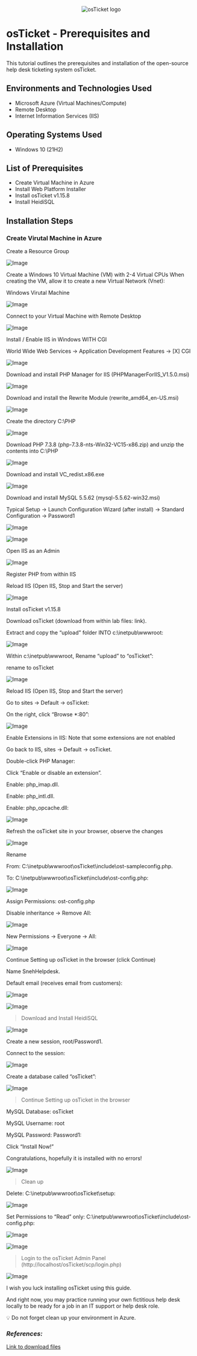 <p align="center">
<img src="https://i.imgur.com/Clzj7Xs.png" alt="osTicket logo"/>
</p>

<h1>osTicket - Prerequisites and Installation</h1>
This tutorial outlines the prerequisites and installation of the open-source help desk ticketing system osTicket.<br />

<h2>Environments and Technologies Used</h2>

- Microsoft Azure (Virtual Machines/Compute)
- Remote Desktop
- Internet Information Services (IIS)

<h2>Operating Systems Used </h2>

- Windows 10</b> (21H2)

<h2>List of Prerequisites</h2>

- Create Virtual Machine in Azure
- Install Web Platform Installer
- Install osTicket v1.15.8
- Install HeidiSQL

<h2>Installation Steps</h2>

### Create Virutal Machine in Azure

Create a Resource Group

![Image](assets/resource.png)

Create a Windows 10 Virtual Machine (VM) with 2-4 Virtual CPUs When creating the VM, allow it to create a new Virtual Network (Vnet):

Windows Virutal Machine

![Image](assets/windows.png)


Connect to your Virtual Machine with Remote Desktop

![Image](assets/remote.png)

Install / Enable IIS in Windows WITH CGI

 World Wide Web Services -> Application Development Features -> [X] CGI

![Image](assets/iis.png)

Download and install PHP Manager for IIS (PHPManagerForIIS_V1.5.0.msi)

![Image](assets/php.png)

Download and install the Rewrite Module (rewrite_amd64_en-US.msi)
 
 ![Image](assets/rewrite.png)
 
Create the directory C:\PHP

![Image](assets/dir.png)

Download PHP 7.3.8 (php-7.3.8-nts-Win32-VC15-x86.zip) and unzip the contents into C:\PHP

![Image](assets/unzip.png)

Download and install VC_redist.x86.exe

![Image](assets/visual.png)

Download and install MySQL 5.5.62 (mysql-5.5.62-win32.msi)

Typical Setup ->
Launch Configuration Wizard (after install) ->
Standard Configuration ->
Password1

![Image](assets/mysql.png)

![Image](assets/sql-p.png)

Open IIS as an Admin

![Image](assets/iis-admin.png)

Register PHP from within IIS

Reload IIS (Open IIS, Stop and Start the server)

![Image](assets/enablephp.png)



Install osTicket v1.15.8

Download osTicket (download from within lab files: link).

Extract and copy the “upload” folder INTO c:\inetpub\wwwroot:

![Image](assets/upload.png)

Within c:\inetpub\wwwroot, Rename “upload” to “osTicket”:

rename to osTicket

![Image](assets/upload-rename.png)

Reload IIS (Open IIS, Stop and Start the server)

Go to sites -> Default -> osTicket:

On the right, click “Browse *:80”:

![Image](assets/osTicket.png)


Enable Extensions in IIS: Note that some extensions are not enabled

Go back to IIS, sites -> Default -> osTicket.

Double-click PHP Manager:

Click “Enable or disable an extension”.

Enable: php_imap.dll.

Enable: php_intl.dll.

Enable: php_opcache.dll:

![Image](assets/php_extensions.png)

Refresh the osTicket site in your browser, observe the changes

![Image](assets/refersh.png)

Rename

From: C:\inetpub\wwwroot\osTicket\include\ost-sampleconfig.php.

To: C:\inetpub\wwwroot\osTicket\include\ost-config.php:

![Image](assets/ost.png)

Assign Permissions: ost-config.php

Disable inheritance -> Remove All:

![Image](assets/disable.png)

New Permissions -> Everyone -> All:

![Image](assets/everyone.png)


Continue Setting up osTicket in the browser (click Continue)

Name SnehHelpdesk.

Default email (receives email from customers):

![Image](assets/continue.png)

![Image](assets/helpdesk.png)



> Download and Install HeidiSQL

![Image](assets/heidi.png)

Create a new session, root/Password1.

Connect to the session:

![Image](assets/2ndheidi.png)

Create a database called “osTicket”:

![Image](assets/Database.png)



> Continue Setting up osTicket in the browser

MySQL Database: osTicket

MySQL Username: root

MySQL Password: Password1:

Click “Install Now!”

Congratulations, hopefully it is installed with no errors!

![Image](assets/final-install.png)



> Clean up

Delete: C:\inetpub\wwwroot\osTicket\setup:

![Image](assets/delete.png)

Set Permissions to “Read” only: C:\inetpub\wwwroot\osTicket\include\ost-config.php:

![Image](assets/disable.png)

![Image](assets/disallow.png)



> Login to the osTicket Admin Panel (http://localhost/osTicket/scp/login.php)

![Image](assets/finish.png)



I wish you luck installing osTicket using this guide.

And right now, you may practice running your own fictitious help desk locally to be ready for a job in an IT support or help desk role.

💡 Do not forget clean up your environment in Azure.

### *References:*
[Link to download files](https://docs.google.com/document/d/12QH7yrsaiUfYNOgZK7KgTSZQSJ-HYTSVcGFildWMRig/edit#)

